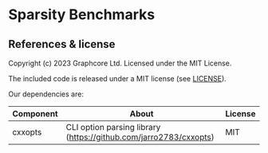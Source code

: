 # Sparsity Benchmarks


## References & license

Copyright (c) 2023 Graphcore Ltd. Licensed under the MIT License.

The included code is released under a MIT license (see [LICENSE](LICENSE)).

Our dependencies are:

| Component | About | License |
| --- | --- | --- |
| cxxopts | CLI option parsing library (https://github.com/jarro2783/cxxopts) | MIT |

